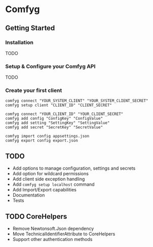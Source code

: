 # Comfyg

## Getting Started

### Installation

TODO

### Setup & Configure your Comfyg API

TODO

### Create your first client

```shell
comfyg connect "YOUR_SYSTEM_CLIENT" "YOUR_SYSTEM_CLIENT_SECRET"
comfyg setup client "CLIENT_ID" "CLIENT_SECRET"
```

```shell
comfyg connect "YOUR_CLIENT_ID" "YOUR_CLIENT_SECRET"
comfyg add config "ConfigKey" "ConfigValue"
comfyg add setting "SettingKey" "SettingValue"
comfyg add secret "SecretKey" "SecretValue"
```

```shell
comfyg import config appsettings.json
comfyg export config export.json
```

## TODO

- Add options to manage configuration, settings and secrets
- Add option for wildcard permissions
- Add client side exception handling
- Add `comfyg setup localhost` command
- Add Import/Export capabilities
- Documentation
- Tests

## TODO CoreHelpers

- Remove Newtonsoft.Json dependency
- Move TechnicalIdentifierAttribute to CoreHelpers
- Support other authentication methods

